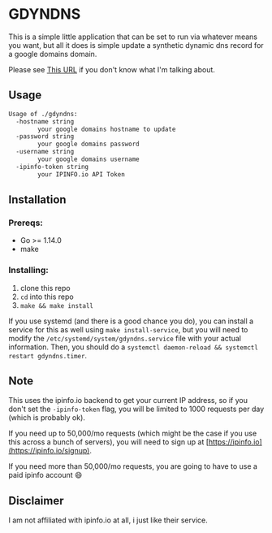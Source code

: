 # GDYNDNS

This is a simple little application that can be set to run via whatever means you want, but all it does is simple update a synthetic dynamic dns record for a google domains domain.

Please see [This URL](https://support.google.com/domains/answer/6147083?hl=en) if you don't know what I'm talking about.

## Usage

```bash
Usage of ./gdyndns:
  -hostname string
        your google domains hostname to update
  -password string
        your google domains password
  -username string
        your google domains username
  -ipinfo-token string
        your IPINFO.io API Token
```

## Installation
### Prereqs:

* Go >= 1.14.0
* make

### Installing:

1) clone this repo
2) `cd` into this repo
3) `make && make install`

If you use systemd (and there is a good chance you do), you can install a service for this as well using `make install-service`, but you will need to modify the `/etc/systemd/system/gdyndns.service` file with your actual information. Then, you should do a `systemctl daemon-reload && systemctl restart gdyndns.timer`.

## Note

This uses the ipinfo.io backend to get your current IP address, so if you don't set the `-ipinfo-token` flag, you will be limited to 1000 requests per day (which is probably ok).

If you need up to 50,000/mo requests (which might be the case if you use this across a bunch of servers), you will need to sign up at [https://ipinfo.io](https://ipinfo.io/signup).

If you need more than 50,000/mo requests, you are going to have to use a paid ipinfo account :smile:

## Disclaimer

I am not affiliated with ipinfo.io at all, i just like their service.